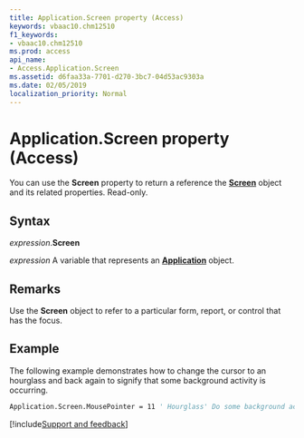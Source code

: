 ```yaml
---
title: Application.Screen property (Access)
keywords: vbaac10.chm12510
f1_keywords:
- vbaac10.chm12510
ms.prod: access
api_name:
- Access.Application.Screen
ms.assetid: d6faa33a-7701-d270-3bc7-04d53ac9303a
ms.date: 02/05/2019
localization_priority: Normal
---
```



# Application.Screen property (Access)

You can use the **Screen** property to return a reference the **[Screen](Access.Screen.md)** object and its related properties. Read-only.


## Syntax

_expression_.**Screen**

_expression_ A variable that represents an **[Application](Access.Application.md)** object.


## Remarks

Use the **Screen** object to refer to a particular form, report, or control that has the focus.


## Example

The following example demonstrates how to change the cursor to an hourglass and back again to signify that some background activity is occurring.


```vb
Application.Screen.MousePointer = 11 ' Hourglass' Do some background activity.Application.Screen.MousePointer = 0 ' Back to normal
```




[!include[Support and feedback](~/includes/feedback-boilerplate.md)]